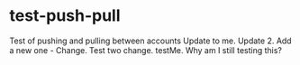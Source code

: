 # test-push-pull
Test of pushing and pulling between accounts
Update to me.
Update 2.
Add a new one - Change.
Test two change.
testMe.
Why am I still testing this? 